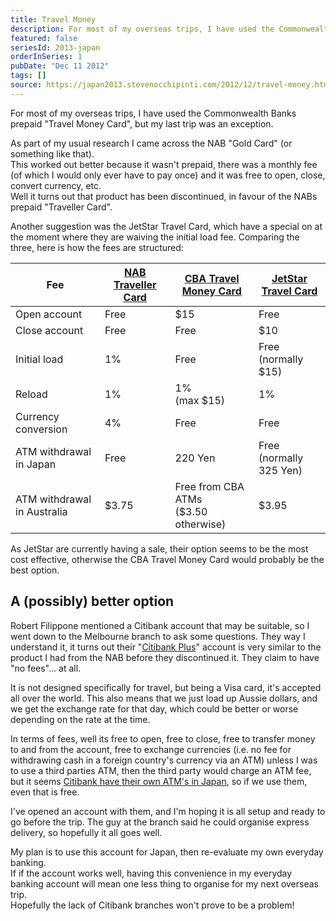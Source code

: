 ```yaml
---
title: Travel Money
description: For most of my overseas trips, I have used the Commonwealth Banks prepaid "Travel Money Card", but my last trip was an exception.   As par...
featured: false
seriesId: 2013-japan
orderInSeries: 1
pubDate: "Dec 11 2012"
tags: []
source: https://japan2013.stevenocchipinti.com/2012/12/travel-money.html
---
```


For most of my overseas trips, I have used the Commonwealth Banks prepaid "Travel Money Card", but my last trip was an exception.

As part of my usual research I came across the NAB "Gold Card" (or something like that).  
This worked out better because it wasn't prepaid, there was a monthly fee (of which I would only ever have to pay once) and it was free to open, close, convert currency, etc.  
Well it turns out that product has been discontinued, in favour of the NABs prepaid "Traveller Card".

Another suggestion was the JetStar Travel Card, which have a special on at the moment where they are waiving the initial load fee. Comparing the three, here is how the fees are structured:

| Fee                         | [NAB Traveller Card](http://www.nab.com.au/wps/wcm/connect/nab/nab/home/Personal_Finance/1/5/9/) | [CBA Travel Money Card](http://www.commbank.com.au/personal/international/travel-money-card.html) | [JetStar Travel Card](http://www.jetstar.com/au/en/travelcards/home) |
| --------------------------- | ------------------------------------------------------------------------------------------------ | ------------------------------------------------------------------------------------------------- | -------------------------------------------------------------------- |
| Open account                | Free                                                                                             | $15                                                                                               | Free                                                                 |
| Close account               | Free                                                                                             | Free                                                                                              | $10                                                                  |
| Initial load                | 1%                                                                                               | Free                                                                                              | Free<br />(normally $15)                                             |
| Reload                      | 1%                                                                                               | 1%<br />(max $15)                                                                                 | 1%                                                                   |
| Currency conversion         | 4%                                                                                               | Free                                                                                              | Free                                                                 |
| ATM withdrawal in Japan     | Free                                                                                             | 220 Yen                                                                                           | Free<br />(normally 325 Yen)                                         |
| ATM withdrawal in Australia | $3.75                                                                                            | Free from CBA ATMs<br />($3.50 otherwise)                                                         | $3.95                                                                |

As JetStar are currently having a sale, their option seems to be the most cost effective, otherwise the CBA Travel Money Card would probably be the best option.

## A (possibly) better option

Robert Filippone mentioned a Citibank account that may be suitable, so I went down to the Melbourne branch to ask some questions. They way I understand it, it turns out their "[Citibank Plus](http://www.citibank.com.au/aus/banking/everyday_banking/citibank_plus.htm)" account is very similar to the product I had from the NAB before they discontinued it. They claim to have "no fees"... at all.

It is not designed specifically for travel, but being a Visa card, it's accepted all over the world. This also means that we just load up Aussie dollars, and we get the exchange rate for that day, which could be better or worse depending on the rate at the time.

In terms of fees, well its free to open, free to close, free to transfer money to and from the account, free to exchange currencies (i.e. no fee for withdrawing cash in a foreign country's currency via an ATM) unless I was to use a third parties ATM, then the third party would charge an ATM fee, but it seems [Citibank have their own ATM's in Japan](http://www.citibank.co.jp/en/banking/branch_atm/index.html), so if we use them, even that is free.

I've opened an account with them, and I'm hoping it is all setup and ready to go before the trip. The guy at the branch said he could organise express delivery, so hopefully it all goes well.

My plan is to use this account for Japan, then re-evaluate my own everyday banking.  
If if the account works well, having this convenience in my everyday banking account will mean one less thing to organise for my next overseas trip.  
Hopefully the lack of Citibank branches won't prove to be a problem!
